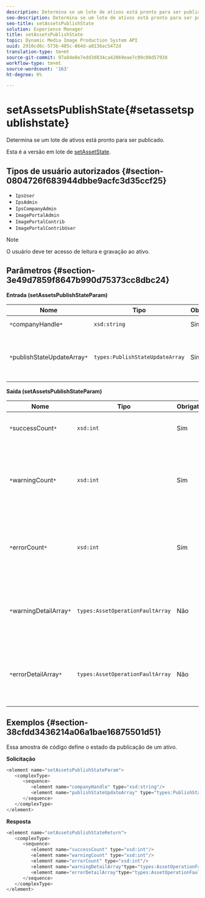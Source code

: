 ```yaml
---
description: Determina se um lote de ativos está pronto para ser publicado.
seo-description: Determina se um lote de ativos está pronto para ser publicado.
seo-title: setAssetsPublishState
solution: Experience Manager
title: setAssetsPublishState
topic: Dynamic Media Image Production System API
uuid: 2910cd6c-573b-405c-864d-a0136ac5472d
translation-type: tm+mt
source-git-commit: 97a84e8e7edd3d834ca42069eae7c09c00d57938
workflow-type: tm+mt
source-wordcount: '163'
ht-degree: 0%

---
```



# setAssetsPublishState{#setassetspublishstate}

Determina se um lote de ativos está pronto para ser publicado.

Esta é a versão em lote de [setAssetState](../../../operations/c-operations-intro/c-methods/r-set-asset-publish-state.md#reference-9efc2eeea42348e0b1d5f3d1005c6563).

## Tipos de usuário autorizados {#section-0804726f683944dbbe9acfc3d35ccf25}

* `IpsUser`
* `IpsAdmin`
* `IpsCompanyAdmin`
* `ImagePortalAdmin`
* `ImagePortalContrib`
* `ImagePortalContribUser`

>[!NOTE]
>
>O usuário deve ter acesso de leitura e gravação ao ativo.

## Parâmetros {#section-3e49d7859f8647b990d75373cc8dbc24}

**Entrada (setAssetsPublishStateParam)**

| Nome | Tipo | Obrigatório | Descrição |
|---|---|---|---|
| `*`companyHandle`*` | `xsd:string` | Sim | Alça da empresa. |
| `*`publishStateUpdateArray`*` | `types:PublishStateUpdateArray` | Sim | Matriz de valores de estado de publicação para os ativos. |

**Saída (setAssetsPublishStateParam)**

| Nome | Tipo | Obrigatório | Descrição |
|---|---|---|---|
| `*`successCount`*` | `xsd:int` | Sim | O número de ativos atualizados com êxito. |
| `*`warningCount`*` | `xsd:int` | Sim | O número de ativos que gerou um aviso quando a operação tentou atualizá-los. |
| `*`errorCount`*` | `xsd:int` | Sim | O número de ativos que gerou um erro quando a operação tentou excluí-los. |
| `*`warningDetailArray`*` | `types:AssetOperationFaultArray` | Não | Detalhes associados às atualizações de ativos que geraram um aviso. |
| `*`errorDetailArray`*` | `types:AssetOperationFaultArray` | Não | Detalhes associados às atualizações de ativos que geraram um erro. |

## Exemplos {#section-38cfdd3436214a06a1bae16875501d51}

Essa amostra de código define o estado da publicação de um ativo.

**Solicitação**

```java
<element name="setAssetsPublishStateParam">
   <complexType>
      <sequence>
         <element name="companyHandle" type="xsd:string"/>
         <element name="publishStateUpdateArray" type="types:PublishStateUpdateArray"/>
      </sequence>
   </complexType>
</element>
```

**Resposta**

```java
<element name="setAssetsPublishStateReturn">
   <complexType>
      <sequence>
         <element name="successCount" type="xsd:int"/>
         <element name="warningCount" type="xsd:int"/>
         <element name="errorCount" type="xsd:int"/>
         <element name="warningDetailArray"type="types:AssetOperationFaultArray" minOccurs="0"/>
         <element name="errorDetailArray"type="types:AssetOperationFaultArray" minOccurs="0"/>
      </sequence>
   </complexType>
</element>
```

